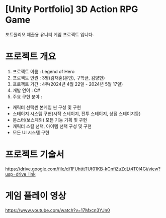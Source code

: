 # [Unity Portfolio] 3D Action RPG Game

포트폴리오 제출용 유니티 게임 프로젝트 입니다.

# 프로젝트 개요
1. 프로젝트 이름 : Legend of Hero
2. 프로젝트 인원 : 3명(김재훈(본인), 구학균, 김양현)
3.  프로젝트 기간 : 4주(2024년 4월 22일 - 2024년 5월 17일)
4.  개발 언어 : C#
5.   주요 구현 분야 :
- 캐릭터 선택씬 본게임 씬 구성 및 구현
- 스테이지 시스템 구현(시작 스테이지, 전투 스테이지, 상점 스테이지등)
- 몬스터(보스제외) 모든 기능 기획 및 구현
- 캐릭터 스킬 선택, 아이템 선택 구성 및 구현
- 모든 UI 시스템 구현
# 프로젝트 기술서
https://drive.google.com/file/d/1FUhtttTUf01KB-kCnfiZuZdLt4T0l4Gi/view?usp=drive_link
# 게임 플레이 영상
https://www.youtube.com/watch?v=17Mxcn3YJn0
